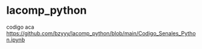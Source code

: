 # lacomp_python
 
codigo aca https://github.com/bzyyy/lacomp_python/blob/main/Codigo_Senales_Python.ipynb
